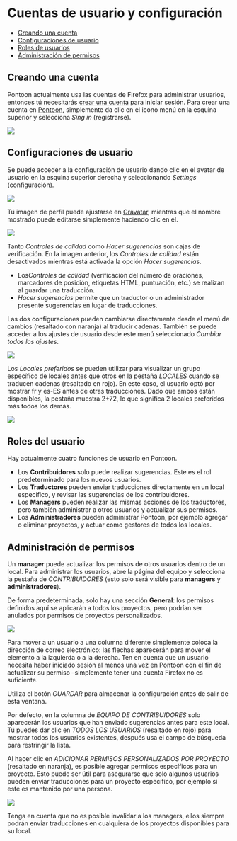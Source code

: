 # Cuentas de usuario y configuración

- [Creando una cuenta](#Creando-una-cuenta)
- [Configuraciones de usuario](#Configuraciones-de-usuario)
- [Roles de usuarios](#Roles-de-usuario)
- [Administración de permisos](#Administrador-de-permisos)

## Creando una cuenta

Pontoon actualmente usa las cuentas de Firefox para administrar usuarios, entonces tú necesitarás [crear una cuenta](https://accounts.firefox.com/signup) para iniciar sesión.
Para crear una cuenta en  [Pontoon](https://pontoon.mozilla.org/), simplemente da clic en el icono menú en la esquina superior y selecciona <i>Sing in</i> (registrarse).

<img src= "https://github.com/mozilla-l10n/localizer-documentation/blob/master/assets/images/pontoon/users/menu_login.png">


## Configuraciones de usuario
Se puede acceder a la configuración de usuario dando clic en el avatar de usuario en la esquina superior derecha y seleccionando <i>Settings</i> (configuración).

<img src= https://raw.githubusercontent.com/mozilla-l10n/localizer-documentation/master/assets/images/pontoon/users/menu_settings.png>

Tú imagen de perfil puede ajustarse en [Gravatar](http://gravatar.com/), mientras que el nombre mostrado puede editarse simplemente haciendo clic en él.

<img src= https://raw.githubusercontent.com/mozilla-l10n/localizer-documentation/master/assets/images/pontoon/users/profile_page.png>

Tanto *Controles de calidad* como *Hacer sugerencias* son cajas de verificación. En la imagen anterior, los *Controles de calidad* están desactivados mientras está activada la opción *Hacer sugerencias*.
* Los*Controles de calidad* (verificación del número de oraciones, marcadores de posición, etiquetas HTML, puntuación, etc.) se realizan al guardar una traducción.
* *Hacer sugerencias* permite que un traductor o un administrador presente sugerencias en lugar de traducciones.

Las dos configuraciones pueden cambiarse directamente desde el menú de cambios (resaltado con naranja) al traducir cadenas. También se puede acceder a los ajustes de usuario desde este menú seleccionado *Cambiar todos los ajustes*.

<img src= https://raw.githubusercontent.com/mozilla-l10n/localizer-documentation/master/assets/images/pontoon/users/translation_gear.png>

Los *Locales preferidos* se pueden utilizar para visualizar un grupo específico de locales antes que otros en la pestaña *LOCALES* cuando se traducen cadenas (resaltado en rojo). En este caso, el usuario optó por mostrar fr y es-ES antes de otras traducciones. Dado que ambos están disponibles, la pestaña muestra 2+72, lo que significa 2 locales preferidos más todos los demás. 

<img src= https://raw.githubusercontent.com/mozilla-l10n/localizer-documentation/master/assets/images/pontoon/users/translation_locales.png>

## Roles del usuario

Hay actualmente cuatro funciones de usuario en Pontoon.

* Los **Contribuidores** solo puede realizar sugerencias. Este es el rol predeterminado para los nuevos usuarios.
* Los **Traductores** pueden enviar traducciones directamente en un local específico, y revisar las sugerencias de los contribuidores.
* Los **Managers** pueden realizar las mismas acciones de los traductores, pero también administrar a otros usuarios y actualizar sus permisos.
* Los **Administradores** pueden administrar Pontoon, por ejemplo agregar o eliminar proyectos, y actuar como gestores de todos los locales.


## Administración de permisos

Un **manager** puede actualizar los permisos de otros usuarios dentro de un local. Para administrar los usuarios, abre la página del equipo y selecciona la pestaña de *CONTRIBUIDORES* (esto solo será visible para **managers** y **administradores**).

De forma predeterminada, solo hay una sección **General**: los permisos definidos aquí se aplicarán a todos los proyectos, pero podrían ser anulados por permisos de proyectos personalizados.

<img src= https://raw.githubusercontent.com/mozilla-l10n/localizer-documentation/master/assets/images/pontoon/users/permissions_general.png>

Para mover a un usuario a una columna diferente simplemente coloca la dirección de correo electrónico: las flechas aparecerán para mover el elemento a la izquierda o a la derecha. Ten en cuenta que un usuario necesita haber iniciado sesión al menos una vez en Pontoon con el fin de actualizar su permiso –simplemente tener una cuenta Firefox no es suficiente.

Utiliza el botón *GUARDAR* para almacenar la configuración antes de salir de esta ventana.

Por defecto, en la columna de *EQUIPO DE CONTRIBUIDORES* solo aparecerán los usuarios que han enviado sugerencias antes para este local. Tú puedes dar clic en *TODOS LOS USUARIOS* (resaltado en rojo) para mostrar todos los usuarios existentes, después usa el campo de búsqueda para restringir la lista.

Al hacer clic en *ADICIONAR PERMISOS PERSONALIZADOS POR PROYECTO* (resaltado en naranja), es posible agregar permisos específicos para un proyecto. Esto puede ser útil para asegurarse que solo algunos usuarios pueden enviar traducciones para un proyecto específico, por ejemplo si este es mantenido por una persona.

<img src= https://raw.githubusercontent.com/mozilla-l10n/localizer-documentation/master/assets/images/pontoon/users/permissions_project.png>

Tenga en cuenta que no es posible invalidar a los managers, ellos siempre podrán enviar traducciones en cualquiera de los proyectos disponibles para su local.
